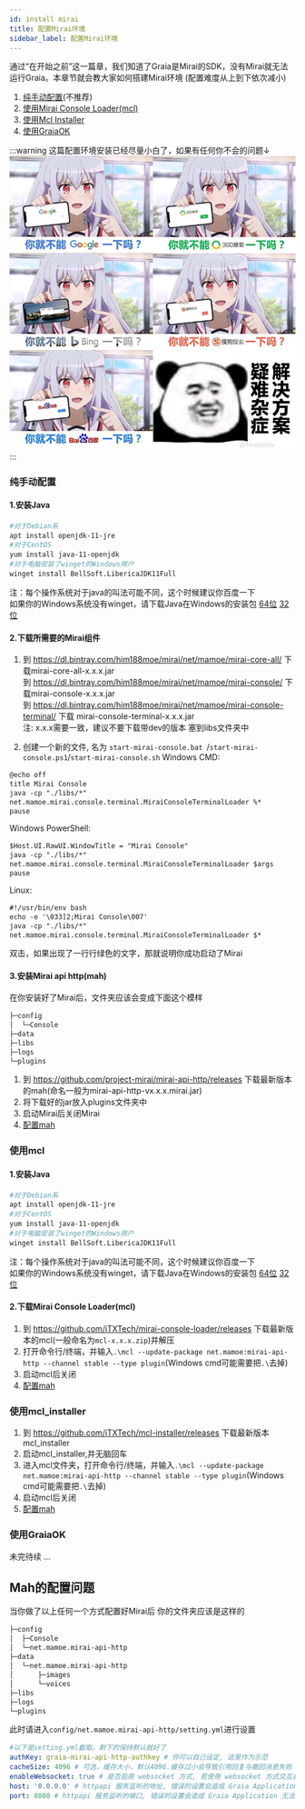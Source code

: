 ```yaml
---
id: install mirai
title: 配置Mirai环境
sidebar_label: 配置Mirai环境
---
```


通过“在开始之前”这一篇章，我们知道了Graia是Mirai的SDK，没有Mirai就无法运行Graia。本章节就会教大家如何搭建Mirai环境
(配置难度从上到下依次减小)
1. [纯手动配置](#纯手动配置)(不推荐)
2. [使用Mirai Console Loader(mcl)](#使用mcl)
3. [使用Mcl Installer](#使用mcl_installer)
4. [使用GraiaOK](#使用GraiaOK)

:::warning
这篇配置环境安装已经尽量小白了，如果有任何你不会的问题↓
![1.jpg](../../../images/guides/installation/1.jpg)
:::

### 纯手动配置
#### 1.安装Java
```bash
#对于Debian系
apt install openjdk-11-jre
#对于CentOS
yum install java-11-openjdk
#对于电脑安装了winget的Windows用户
winget install BellSoft.LibericaJDK11Full
```
注：每个操作系统对于java的叫法可能不同，这个时候建议你百度一下  
如果你的Windows系统没有winget，请下载Java在Windows的安装包 [64位](https://github.com/AdoptOpenJDK/openjdk11-binaries/releases/download/jdk-11.0.10%2B9/OpenJDK11U-jre_x64_windows_hotspot_11.0.10_9.msi)
[32位](https://github.com/AdoptOpenJDK/openjdk11-binaries/releases/download/jdk-11.0.10%2B9/OpenJDK11U-jre_x86-32_windows_hotspot_11.0.10_9.msi)

#### 2.下载所需要的Mirai组件
1. 到 https://dl.bintray.com/him188moe/mirai/net/mamoe/mirai-core-all/ 下载mirai-core-all-x.x.x.jar  
到 https://dl.bintray.com/him188moe/mirai/net/mamoe/mirai-console/ 下载mirai-console-x.x.x.jar  
到 https://dl.bintray.com/him188moe/mirai/net/mamoe/mirai-console-terminal/ 下载 mirai-console-terminal-x.x.x.jar  
注: x.x.x需要一致，建议不要下载带dev的版本
塞到libs文件夹中

2. 创建一个新的文件, 名为 `start-mirai-console.bat `/`start-mirai-console.ps1`/`start-mirai-console.sh`
Windows CMD:
```
@echo off
title Mirai Console
java -cp "./libs/*" net.mamoe.mirai.console.terminal.MiraiConsoleTerminalLoader %*
pause
```
Windows PowerShell:
```
$Host.UI.RawUI.WindowTitle = "Mirai Console"
java -cp "./libs/*" net.mamoe.mirai.console.terminal.MiraiConsoleTerminalLoader $args
pause
```
Linux:
```
#!/usr/bin/env bash
echo -e '\033]2;Mirai Console\007'
java -cp "./libs/*" net.mamoe.mirai.console.terminal.MiraiConsoleTerminalLoader $*
```
双击，如果出现了一行行绿色的文字，那就说明你成功启动了Mirai

#### 3.安装Mirai api http(mah)
在你安装好了Mirai后，文件夹应该会变成下面这个模样
```
├─config
│  └─Console
├─data
├─libs
├─logs
└─plugins
```
1. 到 https://github.com/project-mirai/mirai-api-http/releases 下载最新版本的mah(命名一般为mirai-api-http-vx.x.x.mirai.jar)
2. 将下载好的jar放入plugins文件夹中
3. 启动Mirai后关闭Mirai
4. [配置mah](##Mah的配置问题)

### 使用mcl
#### 1.安装Java
```bash
#对于Debian系
apt install openjdk-11-jre
#对于CentOS
yum install java-11-openjdk
#对于电脑安装了winget的Windows用户
winget install BellSoft.LibericaJDK11Full
```
注：每个操作系统对于java的叫法可能不同，这个时候建议你百度一下  
如果你的Windows系统没有winget，请下载Java在Windows的安装包 [64位](https://github.com/AdoptOpenJDK/openjdk11-binaries/releases/download/jdk-11.0.10%2B9/OpenJDK11U-jre_x64_windows_hotspot_11.0.10_9.msi)
[32位](https://github.com/AdoptOpenJDK/openjdk11-binaries/releases/download/jdk-11.0.10%2B9/OpenJDK11U-jre_x86-32_windows_hotspot_11.0.10_9.msi)

#### 2.下载Mirai Console Loader(mcl)
1. 到 https://github.com/iTXTech/mirai-console-loader/releases 下载最新版本的mcl(一般命名为`mcl-x.x.x.zip`)并解压
2. 打开命令行/终端，并输入`.\mcl --update-package net.mamoe:mirai-api-http --channel stable --type plugin`(Windows cmd可能需要把`.\`去掉)
3. 启动mcl后关闭
4. [配置mah](##Mah的配置问题)
   
### 使用mcl_installer
1. 到 https://github.com/iTXTech/mcl-installer/releases 下载最新版本mcl_installer
2. 启动mcl_installer,并无脑回车
3. 进入mcl文件夹，打开命令行/终端，并输入`.\mcl --update-package net.mamoe:mirai-api-http --channel stable --type plugin`(Windows cmd可能需要把`.\`去掉)
4. 启动mcl后关闭
5. [配置mah](##Mah的配置问题)

### 使用GraiaOK

未完待续 ...

## Mah的配置问题
当你做了以上任何一个方式配置好Mirai后
你的文件夹应该是这样的
```
├─config
│  ├─Console
│  └─net.mamoe.mirai-api-http
├─data
│  └─net.mamoe.mirai-api-http
│      ├─images
│      └─voices
├─libs
├─logs
└─plugins
```
此时请进入`config/net.mamoe.mirai-api-http/setting.yml`进行设置
```yaml
#以下是setting.yml截取，剩下的保持默认就好了
authKey: graia-mirai-api-http-authkey # 你可以自己设定, 这里作为示范
cacheSize: 4096 # 可选，缓存大小，默认4096.缓存过小会导致引用回复与撤回消息失败
enableWebsocket: true # 是否启用 websocket 方式, 若使用 websocket 方式交互会得到更好的性能
host: '0.0.0.0' # httpapi 服务监听的地址, 错误的设置会造成 Graia Application 无法与其交互
port: 8080 # httpapi 服务监听的端口, 错误的设置会造成 Graia Application 无法与其交互
```